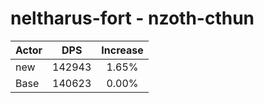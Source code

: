 # neltharus-fort - nzoth-cthun
| Actor | DPS | Increase |
|---|:---:|:---:|
|new|142943|1.65%|
|Base|140623|0.00%|
